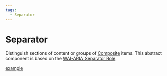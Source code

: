 ```yaml
---
tags:
  - Separator
---
```


# Separator

<div data-description>

Distinguish sections of content or groups of <a href="/components/composite">Composite</a> items. This abstract component is based on the <a href="https://w3c.github.io/aria/#separator">WAI-ARIA Separator Role</a>.

</div>

<div data-tags></div>

<a href="../examples/separator/index.react.tsx" data-playground>example</a>
